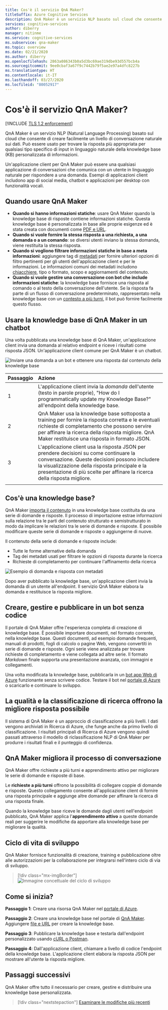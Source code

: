 ```yaml
---
title: Cos'è il servizio QnA Maker?
titleSuffix: Azure Cognitive Services
description: QnA Maker è un servizio NLP basato sul cloud che consente di creare facilmente un livello di conversazione naturale sui dati. Può essere usato per trovare la risposta più appropriata per qualsiasi tipo specifico di input in linguaggio naturale della knowledge base (KB) personalizzata di informazioni.
services: cognitive-services
author: diberry
manager: nitinme
ms.service: cognitive-services
ms.subservice: qna-maker
ms.topic: overview
ms.date: 02/21/2020
ms.author: diberry
ms.openlocfilehash: 2863a086343b0a5d3bc69ae319dbe93d557bcb4a
ms.sourcegitcommit: 9ee0cbaf3a67f9c7442b79f5ae2e97a4dfc8227b
ms.translationtype: HT
ms.contentlocale: it-IT
ms.lasthandoff: 03/27/2020
ms.locfileid: "80052917"
---
```

# <a name="what-is-the-qna-maker-service"></a>Cos'è il servizio QnA Maker?

[!INCLUDE [TLS 1.2 enforcement](../../../../includes/cognitive-services-tls-announcement.md)]

QnA Maker è un servizio NLP (Natural Language Processing) basato sul cloud che consente di creare facilmente un livello di conversazione naturale sui dati. Può essere usato per trovare la risposta più appropriata per qualsiasi tipo specifico di input in linguaggio naturale della knowledge base (KB) personalizzata di informazioni.

Un'applicazione client per QnA Maker può essere una qualsiasi applicazione di conversazioni che comunica con un utente in linguaggio naturale per rispondere a una domanda. Esempi di applicazioni client includono app di social media, chatbot e applicazioni per desktop con funzionalità vocali.

## <a name="when-to-use-qna-maker"></a>Quando usare QnA Maker

* **Quando si hanno informazioni statiche**: usare QnA Maker quando la knowledge base di risposte contiene informazioni statiche. Questa knowledge base è personalizzata in base alle proprie esigenze ed è stata creata con documenti come [PDF e URL](../concepts/content-types.md).
* **Quando si vuole fornire la stessa risposta a una richiesta, a una domanda o a un comando**: se diversi utenti inviano la stessa domanda, viene restituita la stessa risposta.
* **Quando si vogliono filtrare informazioni statiche in base a meta informazioni**: aggiungere tag di [metadati](../how-to/metadata-generateanswer-usage.md) per fornire ulteriori opzioni di filtro pertinenti per gli utenti dell'applicazione client e per le informazioni. Le informazioni comuni dei metadati includono [chiacchiere](../how-to/chit-chat-knowledge-base.md), tipo o formato, scopo e aggiornamenti del contenuto.
* **Quando si vuole gestire una conversazione con bot che include informazioni statiche**: la knowledge base fornisce una risposta al comando o al testo della conversazione dell'utente. Se la risposta fa parte di un flusso di conversazione predeterminato, rappresentato nella knowledge base con un [contesto a più turni](../how-to/multiturn-conversation.md), il bot può fornire facilmente questo flusso.

## <a name="use-qna-maker-knowledge-base-in-a-chat-bot"></a>Usare la knowledge base di QnA Maker in un chatbot

Una volta pubblicata una knowledge base di QnA Maker, un'applicazione client invia una domanda al relativo endpoint e riceve i risultati come risposta JSON. Un'applicazione client comune per QnA Maker è un chatbot.

![Inviare una domanda a un bot e ottenere una risposta dal contenuto della knowledge base](../media/qnamaker-overview-learnabout/bot-chat-with-qnamaker.png)

|Passaggio|Azione|
|:--|:--|
|1|L'applicazione client invia la _domanda_ dell'utente (testo in parole proprie), "How do I programmatically update my Knowledge Base?" all'endpoint della knowledge base.|
|2|QnA Maker usa la knowledge base sottoposta a training per fornire la risposta corretta e le eventuali richieste di completamento che possono servire per affinare la ricerca della risposta migliore. QnA Maker restituisce una risposta in formato JSON.|
|3|L'applicazione client usa la risposta JSON per prendere decisioni su come continuare la conversazione. Queste decisioni possono includere la visualizzazione della risposta principale e la presentazione di più scelte per affinare la ricerca della risposta migliore. |
|||

## <a name="what-is-a-knowledge-base"></a>Cos'è una knowledge base?

QnA Maker [importa il contenuto](../concepts/knowledge-base.md) in una knowledge base costituita da una serie di domande e risposte. Il processo di importazione estrae informazioni sulla relazione tra le parti del contenuto strutturato e semistrutturato in modo da implicare le relazioni tra le serie di domande e risposte. È possibile modificare queste serie di domande e risposte o aggiungerne di nuove.

Il contenuto della serie di domande e risposte include:
* Tutte le forme alternative della domanda
* Tag dei metadati usati per filtrare le opzioni di risposta durante la ricerca
* Richieste di completamento per continuare l'affinamento della ricerca

![Esempio di domanda e risposta con metadati](../media/qnamaker-overview-learnabout/example-question-and-answer-with-metadata.png)

Dopo aver pubblicato la knowledge base, un'applicazione client invia la domanda di un utente all'endpoint. Il servizio QnA Maker elabora la domanda e restituisce la risposta migliore.

## <a name="create-manage-and-publish-to-a-bot-without-code"></a>Creare, gestire e pubblicare in un bot senza codice

Il portale di QnA Maker offre l'esperienza completa di creazione di knowledge base. È possibile importare documenti, nel formato corrente, nella knowledge base. Questi documenti, ad esempio domande frequenti, manuali di prodotti, fogli di calcolo o pagine Web, vengono convertiti in serie di domande e risposte. Ogni serie viene analizzata per trovare richieste di completamento e viene collegata ad altre serie. Il formato _Markdown_ finale supporta una presentazione avanzata, con immagini e collegamenti.

Una volta modificata la knowledge base, pubblicarla in un [bot app Web di Azure](https://azure.microsoft.com/services/bot-service/) funzionante senza scrivere codice. Testare il bot nel [portale di Azure](https://portal.azure.com) o scaricarlo e continuare lo sviluppo.

## <a name="search-quality-and-ranking-provides-the-best-possible-answer"></a>La qualità e la classificazione di ricerca offrono la migliore risposta possibile

Il sistema di QnA Maker è un approccio di classificazione a più livelli. I dati vengono archiviati in Ricerca di Azure, che funge anche da primo livello di classificazione. I risultati principali di Ricerca di Azure vengono quindi passati attraverso il modello di riclassificazione NLP di QnA Maker per produrre i risultati finali e il punteggio di confidenza.

## <a name="qna-maker-improves-the-conversation-process"></a>QnA Maker migliora il processo di conversazione

QnA Maker offre richieste a più turni e apprendimento attivo per migliorare le serie di domande e risposte di base.

Le **richieste a più turni** offrono la possibilità di collegare coppie di domande e risposte. Questo collegamento consente all'applicazione client di fornire una risposta principale e aggiunge altre domande per affinare la ricerca di una risposta finale.

Quando la knowledge base riceve le domande dagli utenti nell'endpoint pubblicato, QnA Maker applica l'**apprendimento attivo** a queste domande reali per suggerire le modifiche da apportare alla knowledge base per migliorare la qualità.

## <a name="development-lifecycle"></a>Ciclo di vita di sviluppo

QnA Maker fornisce funzionalità di creazione, training e pubblicazione oltre alle autorizzazioni per la collaborazione per integrarsi nell'intero ciclo di via di sviluppo.

> [!div class="mx-imgBorder"]
> ![Immagine concettuale del ciclo di sviluppo](../media/qnamaker-overview-learnabout/development-cycle.png)


## <a name="how-do-i-start"></a>Come si inizia?

**Passaggio 1**: Creare una risorsa QnA Maker nel [portale di Azure](https://portal.azure.com).

**Passaggio 2**: Creare una knowledge base nel portale di [QnA Maker](https://www.qnamaker.ai). Aggiungere [file e URL](../concepts/content-types.md) per creare la knowledge base.

**Passaggio 3**: Pubblicare la knowledge base e testarla dall'endpoint personalizzato usando [cURL o Postman](../Quickstarts/get-answer-from-knowledge-base-using-url-tool.md).

**Passaggio 4**: Dall'applicazione client, chiamare a livello di codice l'endpoint della knowledge base. L'applicazione client elabora la risposta JSON per mostrare all'utente la risposta migliore.

## <a name="next-steps"></a>Passaggi successivi
QnA Maker offre tutto il necessario per creare, gestire e distribuire una knowledge base personalizzata.

> [!div class="nextstepaction"]
> [Esaminare le modifiche più recenti](../whats-new.md)

